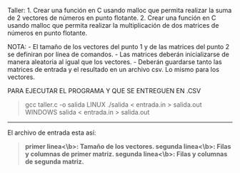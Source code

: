 Taller:
	1. Crear una función en C usando malloc que permita realizar la suma de 2 vectores de números en punto flotante.
	2. Crear una función en C usando malloc que permita realizar la multiplicación de dos matrices de números en punto flotante.

NOTA:
	- El tamaño de los vectores del punto 1 y de las matrices del punto 2 se definiran por línea de comandos.
	- Las matrices deberán inicializarse de manera aleatoria al igual que los vectores.
	- Deberán guardarse tanto las matrices de entrada y el resultado en un archivo csv. Lo mismo para los vectores.

PARA EJECUTAR EL PROGRAMA Y QUE SE ENTREGUEN EN .CSV

> gcc taller.c -o salida
LINUX
> ./salida < entrada.in > salida.out
WINDOWS
> salida < entrada.in > salida.out
---
El archivo de entrada esta así:
> <b>primer linea<\b>: Tamaño de los vectores.
> <b>segunda linea<\b>: Filas y columnas de primer matriz.
> <b>segunda linea<\b>: Filas y columnas de segunda matriz.
